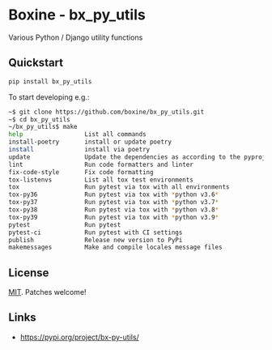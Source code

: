 # Boxine - bx_py_utils

Various Python / Django utility functions

## Quickstart

```bash
pip install bx_py_utils
```

To start developing e.g.:

```bash
~$ git clone https://github.com/boxine/bx_py_utils.git
~$ cd bx_py_utils
~/bx_py_utils$ make
help                 List all commands
install-poetry       install or update poetry
install              install via poetry
update               Update the dependencies as according to the pyproject.toml file
lint                 Run code formatters and linter
fix-code-style       Fix code formatting
tox-listenvs         List all tox test environments
tox                  Run pytest via tox with all environments
tox-py36             Run pytest via tox with *python v3.6*
tox-py37             Run pytest via tox with *python v3.7*
tox-py38             Run pytest via tox with *python v3.8*
tox-py39             Run pytest via tox with *python v3.9*
pytest               Run pytest
pytest-ci            Run pytest with CI settings
publish              Release new version to PyPi
makemessages         Make and compile locales message files
```

## License

[MIT](LICENSE). Patches welcome!

## Links

* https://pypi.org/project/bx-py-utils/

